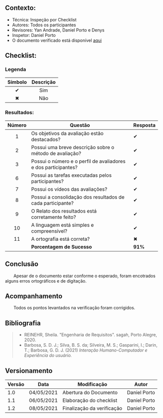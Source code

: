 ## Contexto:	
 - Técnica: Inspeção por Checklist
 - Autores: Todos os participantes
 - Revisores: Yan Andrade, Daniel Porto e Denys
 - Inspetor: Daniel Porto 
 - O documento verificado está disponível [aqui](../../../design-ava-dese/nivel-3/resultado-prot-alta)

## Checklist:

### Legenda 

|Símbolo|Descrição|
|:-:|:-:|
|✔|Sim|
|✖|Não|

### Resultados:
|Número|Questão|Resposta|
|:-:|--|--|
|1|Os objetivos da avaliação estão destacados?|✔|
|2|Possui uma breve descrição sobre o método de avaliação?|✔|
|3|Possui o número e o perfil de avaliadores e dos participantes?|✔|
|6|Possui as tarefas executadas pelos participantes?|✔|
|7|Possui os vídeos das avaliações?|✔|
|8|Possui a consolidação dos resultados de cada participante?|✔|
|9|O Relato dos resultados está corretamente feito?|✔|
|10|A linguagem está simples e compreensível?|✔|
|11|A ortografia está correta?|✖|
||**Porcentagem de Sucesso**|**91%**|  

## Conclusão
&emsp;&emsp;Apesar de o documento estar conforme o esperado, foram encotrados alguns erros ortográficos e de digitação.

## Acompanhamento
&emsp;&emsp;Todos os pontos levantados na verificação foram corrigidos.

## Bibliografia
> - REINEHR, Sheila. "Engenharia de Requisitos". sagah, Porto Alegre, 2020.
> - Barbosa, S. D. J.; Silva, B. S. da; Silveira, M. S.; Gasparini, I.; Darin, T.; Barbosa, G. D. J. (2021) *Interação Humano-Computador e Experiência do usuário.*

## Versionamento
|Versão|Data|Modificação|Autor|
|--|--|--|--|
|1.0|04/05/2021|Abertura do Documento|Daniel Porto|
|1.1|06/05/2021|Elaboração do checklist|Daniel Porto|
|1.2|08/05/2021|Finalização da verificação|Daniel Porto|